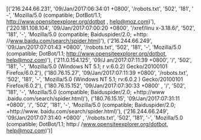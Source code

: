 [('216.244.66.231', '09/Jan/2017:06:34:01 +0800', '/robots.txt', '502', '181', '
-', 'Mozilla/5.0 (compatible; DotBot/1.1; http://www.opensiteexplorer.org/dotbot
, help@moz.com)'), ('220.181.108.104', '09/Jan/2017:07:00:20 +0800', '/xref/linu
x-3.18.6/', '502', '181', '-', 'Mozilla/5.0 (compatible; Baiduspider/2.0; +http:
//www.baidu.com/search/spider.html)'), ('216.244.66.249', '09/Jan/2017:07:01:43
+0800', '/robots.txt', '502', '181', '-', 'Mozilla/5.0 (compatible; DotBot/1.1;
http://www.opensiteexplorer.org/dotbot, help@moz.com)'), ('211.0.154.125', '09/J
an/2017:07:11:39 +0800', '/', '502', '181', '-', 'Mozilla/5.0 (Windows NT 5.1; r
v:6.0.2) Gecko/20100101 Firefox/6.0.2'), ('180.76.15.27', '09/Jan/2017:07:11:39
+0800', '/robots.txt', '502', '181', '-', 'Mozilla/5.0 (Windows NT 5.1; rv:6.0.2
) Gecko/20100101 Firefox/6.0.2'), ('180.76.15.152', '09/Jan/2017:07:30:33 +0800'
, '/', '502', '181', '-', 'Mozilla/5.0 (compatible; Baiduspider/2.0; +http://www
.baidu.com/search/spider.html)'), ('180.76.15.15', '09/Jan/2017:07:31:11 +0800',
 '/', '502', '181', '-', 'Mozilla/5.0 (compatible; Baiduspider/2.0; +http://www.
baidu.com/search/spider.html)'), ('216.244.66.249', '09/Jan/2017:07:31:40 +0800'
, '/robots.txt', '502', '181', '-', 'Mozilla/5.0 (compatible; DotBot/1.1; http:/
/www.opensiteexplorer.org/dotbot, help@moz.com)')]